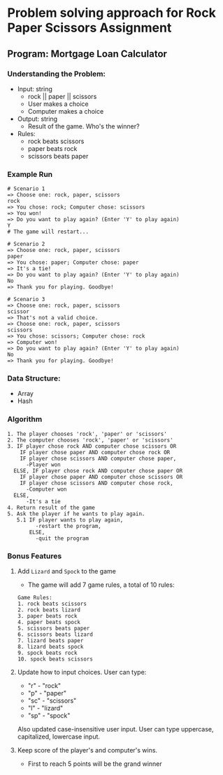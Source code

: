 # Problem solving approach for Rock Paper Scissors Assignment

## Program: Mortgage Loan Calculator

### Understanding the Problem:
* Input: string
  * rock || paper || scissors
  * User makes a choice
  * Computer makes a choice
* Output: string
  * Result of the game. Who's the winner?
* Rules:
  * rock beats scissors
  * paper beats rock
  * scissors beats paper

### Example Run
```
# Scenario 1
=> Choose one: rock, paper, scissors
rock
=> You chose: rock; Computer chose: scissors
=> You won!
=> Do you want to play again? (Enter 'Y' to play again)
Y
# The game will restart...

# Scenario 2
=> Choose one: rock, paper, scissors
paper
=> You chose: paper; Computer chose: paper
=> It's a tie!
=> Do you want to play again? (Enter 'Y' to play again)
No
=> Thank you for playing. Goodbye!

# Scenario 3
=> Choose one: rock, paper, scissors
scissor
=> That's not a valid choice.
=> Choose one: rock, paper, scissors
scissors
=> You chose: scissors; Computer chose: rock
=> Computer won!
=> Do you want to play again? (Enter 'Y' to play again)
No
=> Thank you for playing. Goodbye!
```

### Data Structure:
* Array
* Hash

### Algorithm
```
1. The player chooses 'rock', 'paper' or 'scissors'
2. The computer chooses 'rock', 'paper' or 'scissors'
3. IF player chose rock AND computer chose scissors OR
    IF player chose paper AND computer chose rock OR
    IF player chose scissors AND computer chose paper,
      -Player won
  ELSE, IF player chose rock AND computer chose paper OR
    IF player chose paper AND computer chose scissors OR
    IF player chose scissors AND computer chose rock,
      -Computer won
  ELSE,
      -It's a tie
4. Return result of the game
5. Ask the player if he wants to play again.
   5.1 IF player wants to play again,
         -restart the program,
       ELSE,
         -quit the program
```

### Bonus Features
1. Add `Lizard` and `Spock` to the game
    * The game will add 7 game rules, a total of 10 rules:
    ```
    Game Rules:
    1. rock beats scissors
    2. rock beats lizard
    3. paper beats rock
    4. paper beats spock
    5. scissors beats paper
    6. scissors beats lizard
    7. lizard beats paper
    8. lizard beats spock
    9. spock beats rock
    10. spock beats scissors
    ```

2. Update how to input choices. User can type:
    * "r" - "rock"
    * "p" - "paper"
    * "sc" - "scissors"
    * "l" - "lizard"
    * "sp" - "spock"

    Also updated case-insensitive user input. User can type uppercase, capitalized, lowercase input.

3. Keep score of the player's and computer's wins.
    * First to reach 5 points will be the grand winner
